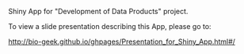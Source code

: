 Shiny App for "Development of Data Products" project.

To view a slide presentation describing this App, please go to:

http://bio-geek.github.io/ghpages/Presentation_for_Shiny_App.html#/

